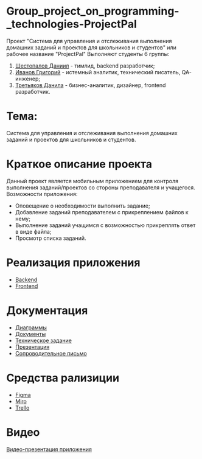 # Group_project_on_programming-_technologies-ProjectPal
Проект "Система для управления и отслеживания выполнения домашних заданий и проектов для школьников и студентов" или рабочее название "ProjectPal"
Выполняют студенты 6 группы:
  1. [Шестопалов Даниил](https://github.com/daniilShestopalov) - тимлид, backend разработчик;
  2. [Иванов Григорий](https://github.com/ImMortalUser) - истемный аналитик, технический писатель, QA-инженер;
  3. [Третьяков Данила](https://github.com/Ertnad) - бизнес-аналитик, дизайнер, frontend разработчик.
# Тема:
Система для управления и отслеживания выполнения домашних заданий и проектов для школьников и студентов.
# Краткое описание проекта
Данный проект является мобильным приложением для контроля выполнения заданий/проектов со стороны преподавателя и учащегося. Возможности приложения:
- Оповещение о необходимости выполнить задание;
- Добавление заданий преподавателем с прикреплением файлов к нему;
- Выполнение заданий учащимся с возможностью прикреплять ответ в виде файла;
- Просмотр списка заданий.
# Реализация приложения
- [Backend](https://github.com/daniilShestopalov/Group_project_on_programming-_technologies-ProjectPal-/tree/main/Backend)
- [Frontend](https://github.com/daniilShestopalov/Group_project_on_programming-_technologies-ProjectPal-/tree/main/Frontend)
# Документация
- [Диаграммы](https://github.com/daniilShestopalov/Group_project_on_programming-_technologies-ProjectPal-/tree/main/Diagrams)
- [Документы](https://github.com/daniilShestopalov/Group_project_on_programming-_technologies-ProjectPal-/tree/main/Documents)
- [Техническое задание]()
- [Презентация](https://github.com/daniilShestopalov/Group_project_on_programming-_technologies-ProjectPal-/blob/main/Documents/%D0%9F%D1%80%D0%B5%D0%B7%D0%B5%D0%BD%D1%82%D0%B0%D1%86%D0%B8%D1%8F%20ProjectPal.pptx)
- [Сопроводительное письмо](https://github.com/daniilShestopalov/Group_project_on_programming-_technologies-ProjectPal-/blob/main/Documents/%D0%A1%D0%BE%D0%BF%D1%80%D0%BE%D0%B2%D0%BE%D0%B4%D0%B8%D1%82%D0%B5%D0%BB%D1%8C%D0%BD%D0%BE%D0%B5%20%D0%BF%D0%B8%D1%81%D1%8C%D0%BC%D0%BE.pdf)
# Средства рализиции
- [Figma](https://www.figma.com/file/S7XxRPfQKmesjIxc8riuUV/ProjectPal?type=design&node-id=0%3A1&mode=design&t=DXrIDECJ5bJ7ee6C-1)
- [Miro](https://miro.com/app/board/uXjVNot3RTI=/?share_link_id=960633347704)
- [Trello](https://trello.com/invite/b/gXJcIMx4/ATTI2618eef655ef09bb2d0c8ff3fc2abc842EF5F6AA/приложение-projectpal)
# Видео
[Видео-презентация приложения](https://youtu.be/KM90MIGSXtA)
